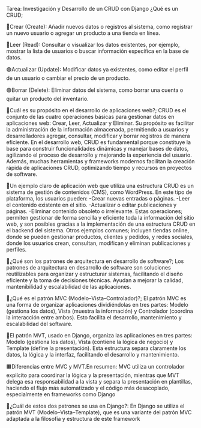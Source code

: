 Tarea: Investigación y Desarrollo de un CRUD con Django
¿Qué es un CRUD;

🔵Crear (Create): Añadir nuevos datos o registros al sistema, como registrar un nuevo usuario o agregar un producto a una tienda en línea.

🔴Leer (Read): Consultar o visualizar los datos existentes, por ejemplo, mostrar la lista de usuarios o buscar información específica en la base de datos.

🟣Actualizar (Update): Modificar datos ya existentes, como editar el perfil de un usuario o cambiar el precio de un producto.

🟢Borrar (Delete): Eliminar datos del sistema, como borrar una cuenta o quitar un producto del inventario.

🔷Cuál es su propósito en el desarrollo de aplicaciones web?;
CRUD es el conjunto de las cuatro operaciones básicas para gestionar datos en aplicaciones web: Crear, Leer, Actualizar y Eliminar. Su propósito es facilitar la administración de la información almacenada, permitiendo a usuarios y desarrolladores agregar, consultar, modificar y borrar registros de manera eficiente. En el desarrollo web, CRUD es fundamental porque constituye la base para construir funcionalidades dinámicas y manejar bases de datos, agilizando el proceso de desarrollo y mejorando la experiencia del usuario. Además, muchas herramientas y frameworks modernos facilitan la creación rápida de aplicaciones CRUD, optimizando tiempo y recursos en proyectos de software.

🔶Un ejemplo claro de aplicación web que utiliza una estructura CRUD es un sistema de gestión de contenidos (CMS), como WordPress. En este tipo de plataforma, los usuarios pueden:
-Crear nuevas entradas o páginas.
-Leer el contenido existente en el sitio.
-Actualizar o editar publicaciones y páginas.
-Eliminar contenido obsoleto o irrelevante.
Estas operaciones; permiten gestionar de forma sencilla y eficiente toda la información del sitio web, y son posibles gracias a la implementación de una estructura CRUD en el backend del sistema.
Otros ejemplos comunes; incluyen tiendas online, donde se pueden gestionar productos, clientes y pedidos, y redes sociales, donde los usuarios crean, consultan, modifican y eliminan publicaciones y perfiles.

🔹¿Qué son los patrones de arquitectura en desarrollo de software?;
Los patrones de arquitectura en desarrollo de software son soluciones reutilizables para organizar y estructurar sistemas, facilitando el diseño eficiente y la toma de decisiones técnicas. Ayudan a mejorar la calidad, mantenibilidad y escalabilidad de las aplicaciones.

🔶¿Qué es el patrón MVC (Modelo–Vista–Controlador)?; El patrón MVC es una forma de organizar aplicaciones dividiéndolas en tres partes: Modelo (gestiona los datos), Vista (muestra la información) y Controlador (coordina la interacción entre ambos). Esto facilita el desarrollo, mantenimiento y escalabilidad del software.

🔶El patrón MVT, usado en Django, organiza las aplicaciones en tres partes: Modelo (gestiona los datos), Vista (contiene la lógica de negocio) y Template (define la presentación). Esta estructura separa claramente los datos, la lógica y la interfaz, facilitando el desarrollo y mantenimiento.

🟧Diferencias entre MVC y MVT.En resumen: MVC utiliza un controlador explícito para coordinar la lógica y la presentación, mientras que MVT delega esa responsabilidad a la vista y separa la presentación en plantillas, haciendo el flujo más automatizado y el código más desacoplado, especialmente en frameworks como Django

🔶¿Cuál de estos dos patrones se usa en Django?: En Django se utiliza el patrón MVT (Modelo–Vista–Template), que es una variante del patrón MVC adaptada a la filosofía y estructura de este framework






